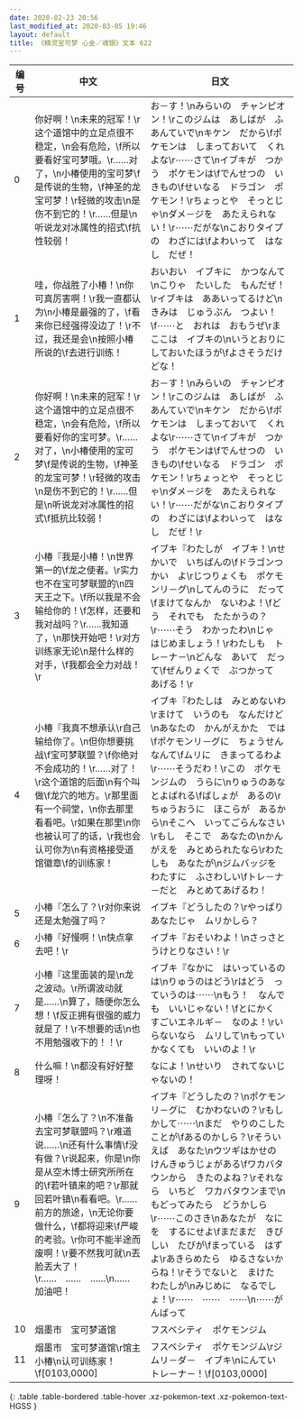 ```yaml
---
date: 2020-02-23 20:56
last_modified_at: 2020-03-05 19:46
layout: default
title: 《精灵宝可梦 心金／魂银》文本 622
---
```

| 编号 | 中文 | 日文 |
| ---- | ---- | ---- |
| 0 | 你好啊！\n未来的冠军！\r这个道馆中的立足点很不稳定，\n会有危险，\f所以要看好宝可梦哦。\r……对了，\n小椿使用的宝可梦\f是传说的生物，\f神圣的龙宝可梦！\r轻微的攻击\n是伤不到它的！\r……但是\n听说龙对冰属性的招式\f抗性较弱！ | お－す！\nみらいの　チャンピオン！\rこのジムは　あしばが　ふあんていで\nキケン　だから\fポケモンは　しまっておいて　くれよな\r⋯⋯さて\nイブキが　つかう　ポケモンは\fでんせつの　いきもの\fせいなる　ドラゴン　ポケモン！\rちょっとや　そっとじゃ\nダメ－ジを　あたえられない！\r⋯⋯だがな\nこおりタイプの　わざには\fよわいって　はなし　だぜ！ |
| 1 | 哇，你战胜了小椿！\n你可真厉害啊！\r我一直都认为\n小椿是最强的了，\f看来你已经强得没边了！\r不过，我还是会\n按照小椿所说的\f去进行训练！ | おいおい　イブキに　かつなんて\nこりゃ　たいした　もんだぜ！\rイブキは　ああいってるけど\nきみは　じゅうぶん　つよい！\f⋯⋯と　おれは　おもうぜ\rま　ここは　イブキの\nいうとおりに　しておいたほうが\fよさそうだけどな！ |
| 2 | 你好啊！\n未来的冠军！\r这个道馆中的立足点很不稳定，\n会有危险，\f所以要看好你的宝可梦。\r……对了，\n小椿使用的宝可梦\f是传说的生物，\f神圣的龙宝可梦！\r轻微的攻击\n是伤不到它的！\r……但是\n听说龙对冰属性的招式\f抵抗比较弱！ | お－す！\nみらいの　チャンピオン！\rこのジムは　あしばが　ふあんていで\nキケン　だから\fポケモンは　しまっておいて　くれよな\r⋯⋯さて\nイブキが　つかう　ポケモンは\fでんせつの　いきもの\fせいなる　ドラゴン　ポケモン！\rちょっとや　そっとじゃ\nダメ－ジを　あたえられない！\r⋯⋯だがな\nこおりタイプの　わざには\fよわいって　はなし　だぜ！\r |
| 3 | 小椿『我是小椿！\n世界第一的\f龙之使者。\r实力也不在宝可梦联盟的\n四天王之下。\f所以我是不会输给你的！\f怎样，还要和我对战吗？\r……我知道了，\n那快开始吧！\r对方训练家无论\n是什么样的对手，\f我都会全力对战！\r | イブキ『わたしが　イブキ！\nせかいで　いちばんの\fドラゴンつかい　よ\rじつりょくも　ポケモンリ－グ\nしてんのうに　だって\fまけてなんか　ないわよ！\fどう　それでも　たたかうの？\r⋯⋯そう　わかったわ\nじゃ　はじめましょう！\rわたしも　トレ－ナ－\nどんな　あいて　だって\fぜんりょくで　ぶつかって　あげる！\r |
| 4 | 小椿『我真不想承认\r自己输给你了。\n但你想要挑战\f宝可梦联盟？\f你绝对不会成功的！\r……对了！\r这个道馆的后面\n有个叫做\f龙穴的地方。\r那里面有一个祠堂，\n你去那里看看吧。\r如果在那里\n你也被认可了的话，\r我也会认可你为\n有资格接受道馆徽章\f的训练家！ | イブキ『わたしは　みとめないわ\rまけて　いうのも　なんだけど\nあなたの　かんがえかた　では\fポケモンリ－グに　ちょうせん　なんて\fムリに　きまってるわよ\r⋯⋯そうだわ！\rこの　ポケモンジムの　うらに\nりゅうのあな　とよばれる\fばしょが　あるの\rちゅうおうに　ほこらが　あるから\nそこへ　いってごらんなさい\rもし　そこで　あなたの\nかんがえを　みとめられたなら\rわたしも　あなたが\nジムバッジを　わたすに　ふさわしい\fトレ－ナ－だと　みとめてあげるわ！ |
| 5 | 小椿『怎么了？\r对你来说还是太勉强了吗？ | イブキ『どうしたの？\rやっぱり　あなたじゃ　ムリかしら？ |
| 6 | 小椿『好慢啊！\n快点拿去吧！\r | イブキ『おそいわよ！\nさっさと　うけとりなさい！\r |
| 7 | 小椿『这里面装的是\n龙之波动。\r所谓波动就是……\n算了，随便你怎么想！\f反正拥有很强的威力就是了！\r不想要的话\n也不用勉强收下的！！\r | イブキ『なかに　はいっているのは\nりゅうのはどう\rはどう　っていうのは⋯⋯\nもう！　なんでも　いいじゃない！\fとにかく　すごいエネルギ－　なのよ！\rいらないなら　ムリして\nもっていかなくても　いいのよ！\r |
| 8 | 什么嘛！\n都没有好好整理呀！ | なによ！\nせいり　されてないじゃないの！ |
| 9 | 小椿『怎么了？\n不准备去宝可梦联盟吗？\r难道说……\n还有什么事情\f没有做？\r说起来，你是\n你是从空木博士研究所所在的\f若叶镇来的吧？\r那就回若叶镇\n看看吧。\r……前方的旅途，\n无论你要做什么，\f都将迎来\f严峻的考验。\r你可不能半途而废啊！\r要不然我可就\n丟脸丟大了！\r……　……　……\n……　加油吧！ | イブキ『どうしたの？\nポケモンリ－グに　むかわないの？\rもしかして⋯⋯\nまだ　やりのこしたことが\fあるのかしら？\rそういえば　あなた\nウツギはかせの　けんきゅうじょがある\fワカバタウンから　きたのよね？\rそれなら　いちど　ワカバタウンまで\nもどってみたら　どうかしら\r⋯⋯このさき\nあなたが　なにを　するにせよ\fまだまだ　きびしい　たびが\fまっている　はずよ\rあきらめたら　ゆるさないからね！\rそうでないと　まけた　わたしが\nみじめに　なるでしょ！\r⋯⋯　⋯⋯　⋯⋯\n⋯⋯がんばって |
| 10 | 烟墨市　宝可梦道馆 | フスベシティ　ポケモンジム |
| 11 | 烟墨市　宝可梦道馆\r馆主　　小椿\n认可训练家！\f[0103,0000] | フスベシティ　ポケモンジム\rジムリ－ダ－　イブキ\nにんてい　トレ－ナ－！\f[0103,0000] |
{: .table .table-bordered .table-hover .xz-pokemon-text .xz-pokemon-text-HGSS }